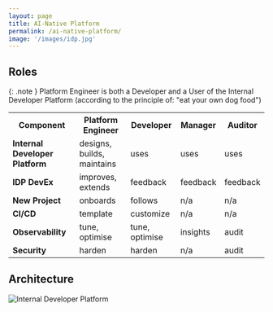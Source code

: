 ```yaml
---
layout: page
title: AI-Native Platform
permalink: /ai-native-platform/
image: '/images/idp.jpg'
---
```


## Roles 

{: .note }
Platform Engineer is both a Developer and a User of the Internal Developer Platform (according to the principle of: "eat your own dog food")

<div class="table-container">
  <table>
    <tr><th>Component</th><th>Platform Engineer</th><th>Developer</th><th>Manager</th><th>Auditor</th></tr>
    <tr><td><b>Internal Developer Platform</b></td><td>designs, builds, maintains</td><td>uses</td><td>uses</td><td>uses</td></tr>
    <tr><td><b>IDP DevEx</b></td><td>improves, extends</td><td>feedback</td><td>feedback</td><td>feedback</td></tr>
    <tr><td><b>New Project</b></td><td>onboards</td><td>follows</td><td>n/a</td><td>n/a</td></tr>
    <tr><td><b>CI/CD</b></td><td>template</td><td>customize</td><td>n/a</td><td>n/a</td></tr>
    <tr><td><b>Observability</b></td><td>tune, optimise</td><td>tune, optimise</td><td>insights</td><td>audit</td></tr>
    <tr><td><b>Security</b></td><td>harden</td><td>harden</td><td>n/a</td><td>audit</td></tr>
  </table>
</div>

## Architecture

![Internal Developer Platform]({{site.baseurl}}/images/reference.jpeg)
